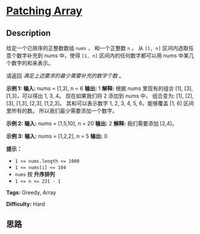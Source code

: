 # [Patching Array][title]

## Description

给定一个已排序的正整数数组 `nums`  _，_ 和一个正整数 `n` _。_ 从 `[1, n]` 区间内选取任意个数字补充到 nums 中，使得
`[1, n]` 区间内的任何数字都可以用 nums 中某几个数字的和来表示。

请返回 _满足上述要求的最少需要补充的数字个数_  。



**示例  1:**
            **输入:** nums = [1,3], n = 6    **输出:** 1     **解释:**    根据 nums 里现有的组合 [1], [3], [1,3]，可以得出 1, 3, 4。    现在如果我们将 2 添加到 nums 中， 组合变为: [1], [2], [3], [1,3], [2,3], [1,2,3]。    其和可以表示数字 1, 2, 3, 4, 5, 6，能够覆盖 [1, 6] 区间里所有的数。    所以我们最少需要添加一个数字。

**示例 2:**
            **输入:** nums = [1,5,10], n = 20    **输出:** 2    **解释:** 我们需要添加 [2,4]。    

**示例  3:**
            **输入:** nums = [1,2,2], n = 5    **输出:** 0    



**提示：**

  * `1 <= nums.length <= 1000`
  * `1 <= nums[i] <= 104`
  * `nums` 按 **升序排列**
  * `1 <= n <= 231 - 1`


**Tags:** Greedy, Array

**Difficulty:** Hard

## 思路

[title]: https://leetcode-cn.com/problems/patching-array
